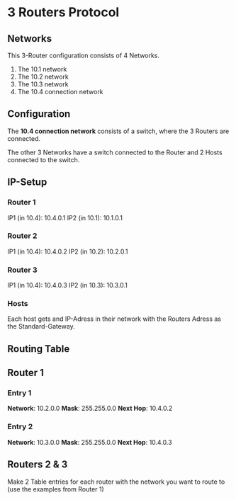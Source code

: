 # 3 Routers Protocol

## Networks
This 3-Router configuration consists of 4 Networks.
1. The 10.1 network
2. The 10.2 network
3. The 10.3 network
4. The 10.4 connection network

## Configuration
The **10.4 connection network** consists of a switch, where the 3 Routers are connected.

The other 3 Networks have a switch connected to the Router and 2 Hosts connected to the switch.

## IP-Setup
### Router 1
IP1 (in 10.4): 10.4.0.1
IP2 (in 10.1): 10.1.0.1

### Router 2
IP1 (in 10.4): 10.4.0.2
IP2 (in 10.2): 10.2.0.1

### Router 3
IP1 (in 10.4): 10.4.0.3
IP2 (in 10.3): 10.3.0.1

### Hosts
Each host gets and IP-Adress in their network with the Routers Adress as the Standard-Gateway.

## Routing Table
## Router 1
### Entry 1
**Network**: 10.2.0.0
**Mask**: 255.255.0.0
**Next Hop**: 10.4.0.2

### Entry 2
**Network**: 10.3.0.0
**Mask**: 255.255.0.0
**Next Hop**: 10.4.0.3

## Routers 2 & 3
Make 2 Table entries for each router with the network you want to route to (use the examples from Router 1)

